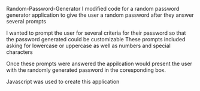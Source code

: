  Random-Password-Generator
 I modified code for a random password generator application to give the user a random password after they answer several prompts 
 
 I wanted to prompt the user for several criteria for their password so that the password generated could be customizable 
 These prompts included asking for lowercase or uppercase as well as numbers and special characters 
 
 Once these prompts were answered the appilcation would present the user with the randomly generated password in the coresponding box. 
 
 Javascript was used to create this application 

